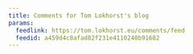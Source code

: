 ```yaml
---
title: Comments for Tom Lokhorst's blog
params:
  feedlink: https://tom.lokhorst.eu/comments/feed
  feedid: a459d4c8afad82f231e4110240b91682
---
```

